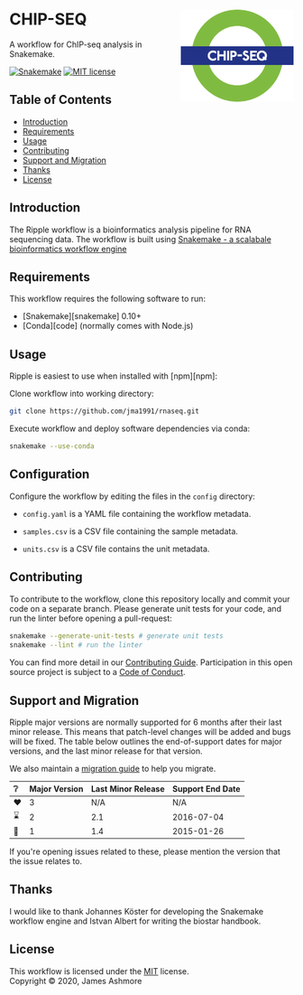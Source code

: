 # CHIP-SEQ <img align="right" width="200" src="images/roundel.png">

A workflow for ChIP-seq analysis in Snakemake.

[![Snakemake][shield-snakemake]](https://snakemake.readthedocs.io)
[![MIT license][shield-license]](https://choosealicense.com/licenses/mit)

Table of Contents
-----------------

  * [Introduction](#introduction)
  * [Requirements](#requirements)
  * [Usage](#usage)
  * [Contributing](#contributing)
  * [Support and Migration](#support-and-migration)
  * [Thanks](#thanks)
  * [License](#license)

Introduction
------------

The Ripple workflow is a bioinformatics analysis pipeline for RNA sequencing data. The workflow is built using [Snakemake - a scalabale bioinformatics workflow engine](https://doi.org/10.1093/bioinformatics/bts480)


Requirements
------------

This workflow requires the following software to run:

  * [Snakemake][snakemake] 0.10+
  * [Conda][code] (normally comes with Node.js)

Usage
-----


Ripple is easiest to use when installed with [npm][npm]:


Clone workflow into working directory:

```sh
git clone https://github.com/jma1991/rnaseq.git
```

Execute workflow and deploy software dependencies via conda:

```sh
snakemake --use-conda
```

Configuration
-------------

Configure the workflow by editing the files in the `config` directory:

- `config.yaml` is a YAML file containing the workflow metadata.

- `samples.csv` is a CSV file containing the sample metadata.

- `units.csv` is a CSV file contains the unit metadata.

Contributing
------------

To contribute to the workflow, clone this repository locally and commit your code on a separate branch. Please generate unit tests for your code, and run the linter before opening a pull-request:

```sh
snakemake --generate-unit-tests # generate unit tests
snakemake --lint # run the linter
```

You can find more detail in our [Contributing Guide](#). Participation in this open source project is subject to a [Code of Conduct](#).


Support and Migration
---------------------

Ripple major versions are normally supported for 6 months after their last minor release. This means that patch-level changes will be added and bugs will be fixed. The table below outlines the end-of-support dates for major versions, and the last minor release for that version.

We also maintain a [migration guide](#) to help you migrate.

| :grey_question: | Major Version | Last Minor Release | Support End Date |
| :-------------- | :------------ | :----------------- | :--------------- |
| :heart:         | 3             | N/A                | N/A              |
| :hourglass:     | 2             | 2.1                | 2016-07-04       |
| :no_entry_sign: | 1             | 1.4                | 2015-01-26       |

If you're opening issues related to these, please mention the version that the issue relates to.


Thanks
------

I would like to thank Johannes Köster for developing the Snakemake workflow engine and Istvan Albert for writing the biostar handbook.

License
-------

This workflow is licensed under the [MIT](#) license.  
Copyright &copy; 2020, James Ashmore


[shield-snakemake]: https://img.shields.io/badge/snakemake-≥5.6.0-brightgreen.svg
[shield-license]: https://img.shields.io/badge/license-MIT-blue.svg
